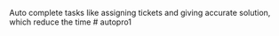 Auto complete tasks like assigning tickets and giving accurate solution, which reduce the time # autopro1
